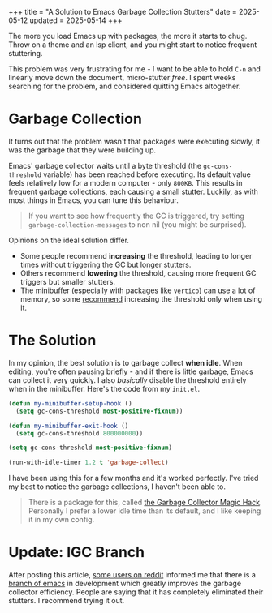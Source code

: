 +++
title = "A Solution to Emacs Garbage Collection Stutters"
date = 2025-05-12
updated = 2025-05-14
+++

The more you load Emacs up with packages, the more it starts to chug. Throw on a theme and an lsp client, and you might start to notice frequent stuttering.

This problem was very frustrating for me - I want to be able to hold `C-n` and linearly move down the document, micro-stutter *free*. I spent weeks searching for the problem, and considered quitting Emacs altogether.

# Garbage Collection
It turns out that the problem wasn't that packages were executing slowly, it was the garbage that they were building up.

Emacs' garbage collector waits until a byte threshold (the `gc-cons-threshold` variable) has been reached before executing. Its default value feels relatively low for a modern computer - only `800KB`. This results in frequent garbage collections, each causing a small stutter. Luckily, as with most things in Emacs, you can tune this behaviour.
> If you want to see how frequently the GC is triggered, try setting `garbage-collection-messages` to non nil (you might be surprised).

Opinions on the ideal solution differ.
- Some people recommend **increasing** the threshold, leading to longer times without triggering the GC but longer stutters. 
- Others recommend **lowering** the threshold, causing more frequent GC triggers but smaller stutters.
- The minibuffer (especially with packages like `vertico`) can use a lot of memory, so some [recommend](https://bling.github.io/blog/2016/01/18/why-are-you-changing-gc-cons-threshold/) increasing the threshold only when using it.

# The Solution
In my opinion, the best solution is to garbage collect **when idle**. When editing, you're often pausing briefly - and if there is little garbage, Emacs can collect it very quickly.
I also *basically* disable the threshold entirely when in the minibuffer. Here's the code from my `init.el`.

```lisp
(defun my-minibuffer-setup-hook ()
  (setq gc-cons-threshold most-positive-fixnum))

(defun my-minibuffer-exit-hook ()
  (setq gc-cons-threshold 800000000))

(setq gc-cons-threshold most-positive-fixnum)

(run-with-idle-timer 1.2 t 'garbage-collect)
```

I have been using this for a few months and it's worked perfectly. I've tried my best to notice the garbage collections, I haven't been able to.

> There is a package for this, called [the Garbage Collector Magic Hack](https://github.com/emacsmirror/gcmh). Personally I prefer a lower idle time than its default, and I like keeping it in my own config.

# Update: IGC Branch
After posting this article, [some users on reddit](https://www.reddit.com/r/emacs/comments/1km1by3/comment/ms750w3/) informed me that there is a [branch of emacs](https://git.savannah.gnu.org/cgit/emacs.git/tree/README-IGC?h=feature/igc#n1) in development which greatly improves the garbage collector efficiency. People are saying that it has completely eliminated their stutters. I recommend trying it out.
